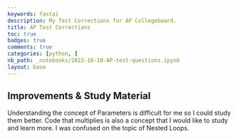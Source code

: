 ```yaml
---
keywords: fastai
description: My Test Corrections for AP Collegeboard.
title: AP Test Corrections
toc: true 
badges: true
comments: true
categories: [python, ]
nb_path: _notebooks/2022-10-10-AP-test-questions.ipynb
layout: base
---
```


<!--
#################################################
### THIS FILE WAS AUTOGENERATED! DO NOT EDIT! ###
#################################################
# file to edit: _notebooks/2022-10-10-AP-test-questions.ipynb
-->

<div class="container" id="notebook-container">
        
<div class="cell border-box-sizing text_cell rendered"><div class="inner_cell">
<div class="text_cell_render border-box-sizing rendered_html">
<h2 id="Improvements-&amp;-Study-Material">Improvements &amp; Study Material<a class="anchor-link" href="#Improvements-&amp;-Study-Material"> </a></h2><p>Understanding the concept of Parameters is difficult for me so I could study them better. Code that multiplies is also a concept that I would like to study and learn more. I was confused on the topic of Nested Loops.</p>

</div>
</div>
</div>
</div>
 

